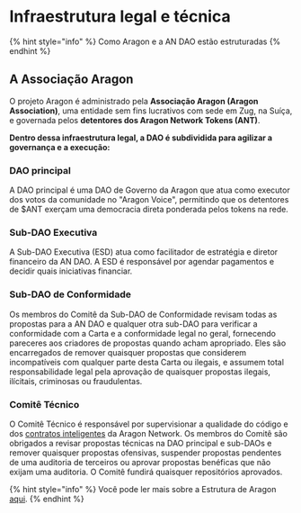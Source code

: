 # Infraestrutura legal e técnica



{% hint style="info" %}
Como Aragon e a AN DAO estão estruturadas
{% endhint %}

## A Associação Aragon <a href="#the-aragon-association" id="the-aragon-association"></a>

O projeto Aragon é administrado pela **Associação Aragon (Aragon Association)**, uma entidade sem fins lucrativos com sede em Zug, na Suíça, e governada pelos **detentores dos Aragon Network Tokens (ANT)**.

**Dentro dessa infraestrutura legal, a DAO é subdividida para agilizar a governança e a execução:**

### **DAO principal** <a href="#main-dao" id="main-dao"></a>

A DAO principal é uma DAO de Governo da Aragon que atua como executor dos votos da comunidade no "Aragon Voice", permitindo que os detentores de $ANT exerçam uma democracia direta ponderada pelos tokens na rede.

### **Sub-DAO Executiva** <a href="#executive-sub-dao" id="executive-sub-dao"></a>

A Sub-DAO Executiva (ESD) atua como facilitador de estratégia e diretor financeiro da AN DAO. A ESD é responsável por agendar pagamentos e decidir quais iniciativas financiar.

### **Sub-DAO de Conformidade** <a href="#compliance-sub-dao" id="compliance-sub-dao"></a>

Os membros do Comitê da Sub-DAO de Conformidade revisam todas as propostas para a AN DAO e qualquer otra sub-DAO para verificar a conformidade com a Carta e a conformidade legal no geral, fornecendo pareceres aos criadores de propostas quando acham apropriado. Eles são encarregados de remover quaisquer propostas que considerem incompatíveis com qualquer parte desta Carta ou ilegais, e assumem total responsabilidade legal pela aprovação de quaisquer propostas ilegais, ilícitais, criminosas ou fraudulentas.

### **Comitê Técnico** <a href="#tech-committee" id="tech-committee"></a>

O Comitê Técnico é responsável por supervisionar a qualidade do código e dos [contratos inteligentes](https://pt.wikipedia.org/wiki/Contrato\_inteligente) da Aragon Network. Os membros do Comitê são obrigados a revisar propostas técnicas na DAO principal e sub-DAOs e remover quaisquer propostas ofensivas, suspender propostas pendentes de uma auditoria de terceiros ou aprovar propostas benéficas que não exijam uma auditoria. O Comitê fundirá quaisquer repositórios aprovados.

{% hint style="info" %}
Você pode ler mais sobre a Estrutura de Aragon [aqui](https://andao-aragon-org.translate.goog/?\_x\_tr\_sl=en&\_x\_tr\_tl=pt&\_x\_tr\_hl=es-419&\_x\_tr\_pto=wapp#Structure).
{% endhint %}
